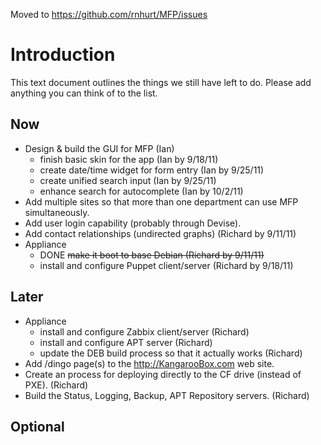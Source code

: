Moved to https://github.com/rnhurt/MFP/issues

# Introduction

This text document outlines the things we still have left to do.
Please add anything you can think of to the list.

## Now

* Design & build the GUI for MFP (Ian)
  * finish basic skin for the app (Ian by 9/18/11)
  * create date/time widget for form entry (Ian by 9/25/11)
  * create unified search input (Ian by 9/25/11)
  * enhance search for autocomplete (Ian by 10/2/11)
* Add multiple sites so that more than one department can use MFP simultaneously.
* Add user login capability (probably through Devise).
* Add contact relationships (undirected graphs) (Richard by 9/11/11)
* Appliance
  * DONE ~~make it boot to base Debian (Richard by 9/11/11)~~
  * install and configure Puppet client/server (Richard by 9/18/11)


## Later

* Appliance
  * install and configure Zabbix client/server (Richard)
  * install and configure APT server (Richard)
  * update the DEB build process so that it actually works (Richard)
* Add /dingo page(s) to the http://KangarooBox.com web site.
* Create an process for deploying directly to the CF drive (instead of PXE). (Richard)
* Build the Status, Logging, Backup, APT Repository servers. (Richard)


## Optional
